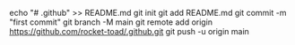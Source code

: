echo "# .github" >> README.md
git init
git add README.md
git commit -m "first commit"
git branch -M main
git remote add origin https://github.com/rocket-toad/.github.git
git push -u origin main
